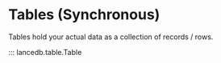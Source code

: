 # Tables (Synchronous)

Tables hold your actual data as a collection of records / rows.

::: lancedb.table.Table
